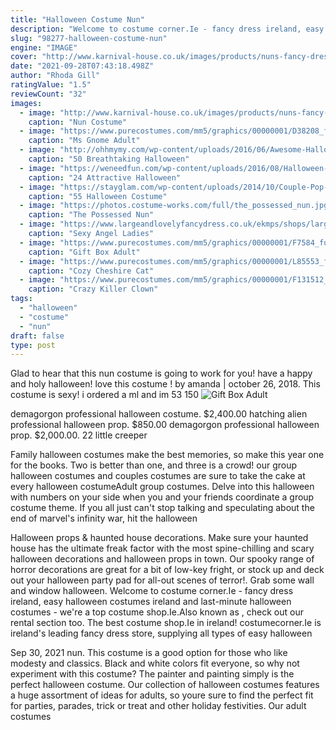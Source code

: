 ```yaml
---
title: "Halloween Costume Nun"
description: "Welcome to costume corner.Ie - fancy dress ireland, easy halloween costumes ireland and last-minute halloween costumes - we're a top costume shop.Ie.Also known as , check out our rental section too. The best costume shop.Ie in ireland! costumecorner.Ie is ireland's leading fancy dress store, supplying all types of easy halloween"
slug: "98277-halloween-costume-nun"
engine: "IMAGE"
cover: "http://www.karnival-house.co.uk/images/products/nuns-fancy-dress-costume26165.jpg"
date: "2021-09-28T07:43:18.498Z"
author: "Rhoda Gill"
ratingValue: "1.5"
reviewCount: "32"
images:
  - image: "http://www.karnival-house.co.uk/images/products/nuns-fancy-dress-costume26165.jpg"
    caption: "Nun Costume"
  - image: "https://www.purecostumes.com/mm5/graphics/00000001/D38208_full_1.jpg"
    caption: "Ms Gnome Adult"
  - image: "http://ohhmymy.com/wp-content/uploads/2016/06/Awesome-Halloween-Makeup.jpg"
    caption: "50 Breathtaking Halloween"
  - image: "https://weneedfun.com/wp-content/uploads/2016/08/Halloween-Costumes-For-Boys-11.jpg"
    caption: "24 Attractive Halloween"
  - image: "https://stayglam.com/wp-content/uploads/2014/10/Couple-Pop-Art-Halloween-Costume.jpg"
    caption: "55 Halloween Costume"
  - image: "https://photos.costume-works.com/full/the_possessed_nun.jpg"
    caption: "The Possessed Nun"
  - image: "https://www.largeandlovelyfancydress.co.uk/ekmps/shops/largeand/images/sexy-angel-costume-36977--5708-p.jpg"
    caption: "Sexy Angel Ladies"
  - image: "https://www.purecostumes.com/mm5/graphics/00000001/F7584_full_1.jpg"
    caption: "Gift Box Adult"
  - image: "https://www.purecostumes.com/mm5/graphics/00000001/L85553_full_1.jpg"
    caption: "Cozy Cheshire Cat"
  - image: "https://www.purecostumes.com/mm5/graphics/00000001/F131512_full_1.jpg"
    caption: "Crazy Killer Clown"
tags:
  - "halloween"
  - "costume"
  - "nun"
draft: false
type: post
---
```


Glad to hear that this nun costume is going to work for you! have a happy and holy halloween! love this costume ! by amanda | october 26, 2018. This costume is sexy! i ordered a ml and im 53 150
![Gift Box Adult](https://www.purecostumes.com/mm5/graphics/00000001/F7584_full_1.jpg "Gift Box Adult")

demagorgon professional halloween costume. $2,400.00 hatching alien professional halloween prop. $850.00 demagorgon professional halloween prop. $2,000.00. 22 little creeper
<!--inArticleAds-->

<!--galleryOne-->

Family halloween costumes make the best memories, so make this year one for the books. Two is better than one, and three is a crowd! our group halloween costumes and couples costumes are sure to take the cake at every halloween costumeAdult group costumes. Delve into this halloween with numbers on your side when you and your friends coordinate a group costume theme. If you all just can't stop talking and speculating about the end of marvel's infinity war, hit the halloween
<!--inArticleAds-->

<!--galleryTwo-->

Halloween props & haunted house decorations. Make sure your haunted house has the ultimate freak factor with the most spine-chilling and scary halloween decorations and halloween props in town. Our spooky range of horror decorations are great for a bit of low-key fright, or stock up and deck out your halloween party pad for all-out scenes of terror!. Grab some wall and window halloween. Welcome to costume corner.Ie - fancy dress ireland, easy halloween costumes ireland and last-minute halloween costumes - we're a top costume shop.Ie.Also known as , check out our rental section too. The best costume shop.Ie in ireland! costumecorner.Ie is ireland's leading fancy dress store, supplying all types of easy halloween
<!--galleryThree-->

Sep 30, 2021 nun. This costume is a good option for those who like modesty and classics. Black and white colors fit everyone, so why not experiment with this costume?  The painter and painting simply is the perfect halloween costume. Our collection of halloween costumes features a huge assortment of ideas for adults, so youre sure to find the perfect fit for parties, parades, trick or treat and other holiday festivities. Our adult costumes